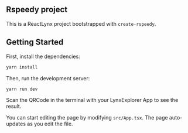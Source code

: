 ## Rspeedy project

This is a ReactLynx project bootstrapped with `create-rspeedy`.

## Getting Started

First, install the dependencies:

```bash
yarn install
```

Then, run the development server:

```bash
yarn run dev
```

Scan the QRCode in the terminal with your LynxExplorer App to see the result.

You can start editing the page by modifying `src/App.tsx`. The page auto-updates as you edit the file.
